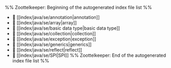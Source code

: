 %% Zoottelkeeper: Beginning of the autogenerated index file list  %%
- 📄 [[index/java/se/annotation|annotation]]
- 📄 [[index/java/se/array|array]]
- 📄 [[index/java/se/basic data type|basic data type]]
- 📄 [[index/java/se/collection|collection]]
- 📄 [[index/java/se/exception|exception]]
- 📄 [[index/java/se/generics|generics]]
- 📄 [[index/java/se/reflect|reflect]]
- 📄 [[index/java/se/SPI|SPI]]
%% Zoottelkeeper: End of the autogenerated index file list  %%
